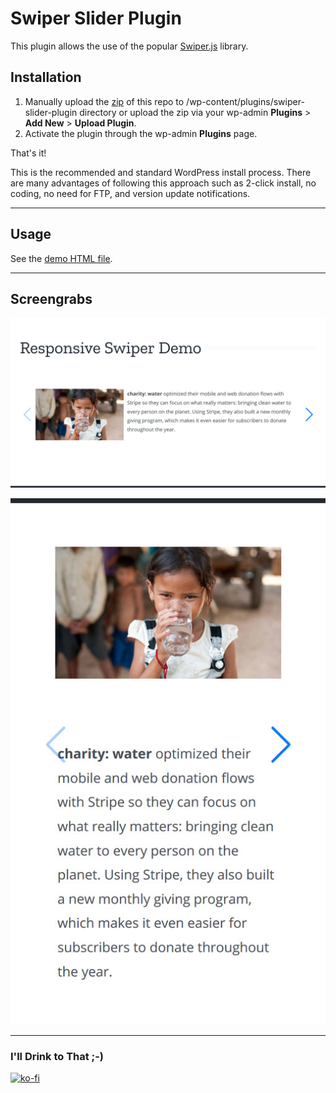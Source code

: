 # Swiper Slider Plugin

This plugin allows the use of the popular [Swiper.js](https://swiperjs.com/) library.
 
## Installation

1. Manually upload the [zip](swiper-slider-plugin.zip) of this repo to /wp-content/plugins/swiper-slider-plugin directory or upload the zip via your wp-admin **Plugins** > **Add New** > **Upload Plugin**.
2. Activate the plugin through the wp-admin **Plugins** page.

That's it!

This is the recommended and standard WordPress install process. There are many advantages of following this approach such as 2-click install, no coding, no need for FTP, and version update notifications.  

---

## Usage

See the [demo HTML file](swiper-slider-demo.html).

---

## Screengrabs

![Desktop](screengrabs/Screenshot_2020-05-25-Responsive-Swiper-Demo-dt-1280w.jpg)

![Mobile](screengrabs/Screenshot_2020-05-25-Responsive-Swiper-Demo-mob-512w.jpg)

---

### I'll Drink to That ;-)

[![ko-fi](https://www.ko-fi.com/img/githubbutton_sm.svg)](https://ko-fi.com/D1D7YARD)